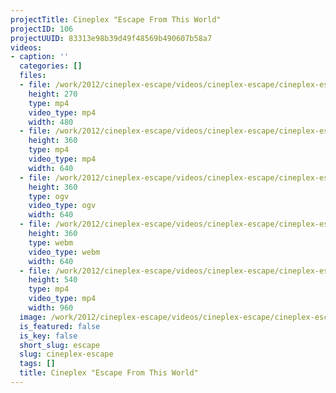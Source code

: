 ```yaml
---
projectTitle: Cineplex "Escape From This World"
projectID: 106
projectUUID: 83313e98b39d49f48569b490607b58a7
videos:
- caption: ''
  categories: []
  files:
  - file: /work/2012/cineplex-escape/videos/cineplex-escape/cineplex-escape-480x270.mp4
    height: 270
    type: mp4
    video_type: mp4
    width: 480
  - file: /work/2012/cineplex-escape/videos/cineplex-escape/cineplex-escape-640x360.mp4
    height: 360
    type: mp4
    video_type: mp4
    width: 640
  - file: /work/2012/cineplex-escape/videos/cineplex-escape/cineplex-escape-640x360.ogv
    height: 360
    type: ogv
    video_type: ogv
    width: 640
  - file: /work/2012/cineplex-escape/videos/cineplex-escape/cineplex-escape-640x360.webm
    height: 360
    type: webm
    video_type: webm
    width: 640
  - file: /work/2012/cineplex-escape/videos/cineplex-escape/cineplex-escape-960x540.mp4
    height: 540
    type: mp4
    video_type: mp4
    width: 960
  image: /work/2012/cineplex-escape/videos/cineplex-escape/cineplex-escape.14.jpg
  is_featured: false
  is_key: false
  short_slug: escape
  slug: cineplex-escape
  tags: []
  title: Cineplex "Escape From This World"
---
```

